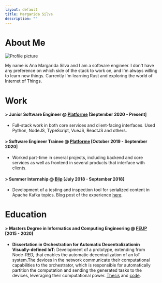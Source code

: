 ```yaml
---
layout: default
title: Margarida Silva
description: ""
---
```


# About Me

<img class="profile-picture" src="../images/photo.jpg" alt="Profile picture">

My name is Ana Margarida Silva and I am a software engineer. I don't have any preference on which side of the stack to work on, and I'm always willing to learn new things. Currently I'm learning Rust and exploring the world of Internet of Things.

# Work

#### <span class="title-intro">></span> **Junior Software Engineer** @ [Platforme](https://platforme.com/) [September 2020 - Present]
* Full-stack work in both core services and client-facing interfaces. Used Python, NodeJS, TypeScript, VueJS, ReactJS and others.

#### <span class="title-intro">></span> **Software Engineer Trainee** @ [Platforme](https://platforme.com/) [October 2019 - September 2020]
* Worked part-time in several projects, including backend and core services as well as frontend in several products that interface with clients.

#### <span class="title-intro">></span> **Summer Internship** @ [Blip](https://blip.pt/) [July 2018 - September 2018]
* Development of a testing and inspection tool for serialized content in Apache Kafka topics. Blog post of the experience [here](https://ppb.technology/2018/09/18/a-summer-internship-at-paddypowerbetfair/).

# Education

#### <span class="title-intro">></span> Masters Degree in Informatics and Computing Engineering @ [FEUP](https://sigarra.up.pt/feup/en/WEB_PAGE.INICIAL) [2015 - 2020]
* **Dissertation in Orchestration for Automatic Decentralizationin Visually-defined IoT**: Development of a prototype, extending from Node-RED, that enables the automatic decentralization of an IoT system.The devices in the network communicate their computational capabilities to the orchestrator, which is responsible for automatically partition the computation and sending the generated tasks to the devices, leveraging their computational power. [Thesis](https://repositorio-aberto.up.pt/handle/10216/128520) and [code](https://github.com/BeeMargarida/node-red).

<!-- # Projects -->

<!-- # Publications -->